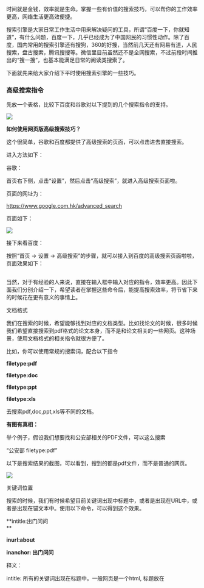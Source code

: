 时间就是金钱，效率就是生命。掌握一些有价值的搜索技巧，可以帮你的工作效率更高，网络生活更高效便捷。  

搜索引擎是大家日常工作生活中用来解决疑问的工具，所谓“百度一下，你就知道”，有什么问题，百度一下，几乎已经成为了中国网民的习惯性动作。除了百度，国内常用的搜索引擎还有搜狗，360的好搜，当然前几天还有网易有道，人民搜索，盘古搜索，腾讯搜搜等。微信里目前虽然还不是全网搜索，不过前段时间推出的“搜一搜”，也基本能满足日常的阅读类搜索了。

下面就先来给大家介绍下平时使用搜索引擎的一些技巧。

### 高级搜索指令

先放一个表格，比较下百度和谷歌对以下提到的几个搜索指令的支持。  

![](http://mmbiz.qpic.cn/mmbiz_png/qX2ED6UwyKGzZvp4XK8pnLiadYuuA03oIpRdokIC95zfx0lSKhfWwViaSUlZN6vwnGqLfp1a4qYrR1pJIcrpdRuA/640?wx_fmt=png&tp=webp&wxfrom=5&wx_lazy=1&wx_co=1)

**如何使用网页版高级搜索技巧？**

这个很简单，谷歌和百度都提供了高级搜索的页面，可以点击进去直接搜索。

进入方法如下：

谷歌：

首页右下侧，点击“设置”，然后点击“高级搜索”，就进入高级搜索页面啦。

页面的网址为：

https://www.google.com.hk/advanced_search

页面如下：

  

![](http://mmbiz.qpic.cn/mmbiz_png/qX2ED6UwyKGzZvp4XK8pnLiadYuuA03oId3qqjI2g1s5WYYa8ZmtoDsn0FdHhexxphcZkQ9cDSEr9dTTbrIbglA/640?wx_fmt=png&tp=webp&wxfrom=5&wx_lazy=1&wx_co=1)

  

接下来看百度：

按照“首页 -> 设置 -> 高级搜索”的步骤，就可以接入到百度的高级搜索页面啦啦，页面效果如下：

  

![](data:image/gif;base64,iVBORw0KGgoAAAANSUhEUgAAAAEAAAABCAYAAAAfFcSJAAAADUlEQVQImWNgYGBgAAAABQABh6FO1AAAAABJRU5ErkJggg==)

  

当然，对于有经验的人来说，直接在输入框中输入对应的指令，效率更高。因此下面我们分别介绍一下，希望读者在掌握这些命令后，能提高搜索效率，将节省下来的时候花在更有意义的事情上。

  

文档格式  

我们在搜索的时候，希望能够找到对应的文档类型。比如找论文的时候，很多时候我们希望直接搜索到pdf格式的论文本身，而不是和论文相关的一些网页。这种场景，使用文档格式的相关指令就很方便了。

  

比如，你可以使用常规的搜索词，配合以下指令

**filetype:pdf**

**filetype:doc**

**filetype:ppt**

**filetype:xls**

去搜索pdf,doc,ppt,xls等不同的文档。

  

**有图有真相：**

举个例子，假设我们想要找和公安部相关的PDF文件，可以这么搜索

“公安部 filetype:pdf”

  

以下是搜索结果的截图，可以看到，搜到的都是pdf文件，而不是普通的网页。

  

![](http://mmbiz.qpic.cn/mmbiz_png/qX2ED6UwyKGzZvp4XK8pnLiadYuuA03oIfPH3vkf6ia95JBdWOWuht7jBMibBMTM5eFSFUAyJdZbosg8TXllcAg2Q/640?wx_fmt=png&tp=webp&wxfrom=5&wx_lazy=1&wx_co=1)  

  

关键词位置

  

搜索的时候，我们有时候希望目前关键词出现中标题中，或者是出现在URL中，或者是出现在锚文本中。使用以下命令，可以得到这个效果。

  

**intitle:出门问问  
**

**inurl:about**

**inanchor: 出门问问**

  

释义：

intitle: 所有的关键词出现在标题中。一般网页是一个html, 标题放在<title>这个标签中。标题一般是网页的核心信息。假如我们只想找标题中含有某个词的网页，就可以在查询词前加上"intitle:"这个指令。

  

inurl: URL 就是网页的链接。比如百度的链接为

http://www.baidu.com/

如果搜索 "inurl:baidu",将会找到在URL中包括“baidu”这个词的所有网页。网页正文和标题倒是不一定会出现"baidu"。

  

inanchor: 比如百度的首页，一般不会出现“搜索引擎”。但是我们找到“搜索引擎”的时候，百度一般都出现在结果中。这个就是因为有大量指向百度首页的anchor 包含“搜索引擎”这些词汇。anchor 就是锚文本的意思。比如“[C++基础库](http://mp.weixin.qq.com/s?__biz=MzI3NzE1NDcyNQ==&mid=2247483802&idx=1&sn=3b8f0f1716eb3f72f766b02931a03fc4&chksm=eb6bdf50dc1c5646fc9d0cdecaca8d03fcb1a9e0e04ed2051beb259e3db6bd2e88da8ef1ec9f&scene=21#wechat_redirect)”，这里的“C++基础库”就是锚文本，用于描述目标网页的内容。一般会取目标网页的标题，或者是一些描述能力强的摘要信息。锚文本指向的链接，就是link了。微信近期放开了公众号内的链接，我这里举的例子，指向的就是我之前写的《不要再重复造轮子了，造牢固的地基吧》那篇文章的地址。

  

**有图有真相：**

  

搜索：“intitle:出门问问”，会搜索出来网页标题里，包含出门问问的所有网页。结果如下图：

  

![](http://mmbiz.qpic.cn/mmbiz_png/qX2ED6UwyKGzZvp4XK8pnLiadYuuA03oIBA92j0W8VjficJCllLVHdgCsPJ7vO9S3QtXyvBMkFYyXHOF92CjXawQ/640?wx_fmt=png&tp=webp&wxfrom=5&wx_lazy=1&wx_co=1)

  

站内搜索

  

有时候我们希望搜某个特定网站的内容。比如你自己开了一个博客，你希望搜索一下百度上索引了你博客的多少文章，你就可以使用站内搜索这个功能啦。

  

当然，前几年很多人通过这个技能，找一些网盘资源等，也算是活学活用。

你浏览某个论坛，但是非会员无法使用搜索功能，或者是搜索一次就被禁用一分钟，很不爽怎么办？这时候也是这个技能发挥作用的时候。当然网页搜索的爬虫并非万能的，有时候目标网站，百度或者谷歌爬虫收录也不是很全就是了。

  

**有图有真相：**

示例：搜索出门问问投资的相关文章，仅搜索bbs.ticwear.com 这个网站。

query :  “投资 site:bbs.ticwear.com”

搜索结果如下图，可以看到搜索到的网页，都是bbs.ticwear.com这个论坛上的。

  

![](http://mmbiz.qpic.cn/mmbiz_png/qX2ED6UwyKGzZvp4XK8pnLiadYuuA03oIyQ19KPyNjeCg0hickFkFDNI84z5YxMSDstiaKgkLIDs5wZdRVjWAIzLw/640?wx_fmt=png&tp=webp&wxfrom=5&wx_lazy=1&wx_co=1)

  

再举个例子，最近人工智能这么火，我想看看36kr这个网站上有关人工智能的相关文章，涨涨知识。

  

该怎么办？ 看下图吧。

  

![](http://mmbiz.qpic.cn/mmbiz_png/qX2ED6UwyKGzZvp4XK8pnLiadYuuA03oIiceWRhDXbGcMUjqKv2ZUIt9R59UDMoBby6hHtt0OpDhk2WHhS40w38Q/640?wx_fmt=png&tp=webp&wxfrom=5&wx_lazy=1&wx_co=1)

  

关键词信息

  

一般我们搜索的时候，想到几次词，都是几个词放在一起搜索。比如我们想找一些和公安部培训相关的网页，我们一般搜索  公安部培训  这几个字。搜索结果如下图所示：

  

![](http://mmbiz.qpic.cn/mmbiz_png/qX2ED6UwyKGzZvp4XK8pnLiadYuuA03oIhtKPfWWFRs8AAKjNpbiacKWKKIQfguFZ2VeRApL9hdgEsHjdQAqDPHQ/640?wx_fmt=png&tp=webp&wxfrom=5&wx_lazy=1&wx_co=1)

  

可以看到，搜索结果中，公安部 和 培训 两个词不一定都挨在一起。如果我们想找到“公安部”和“培训”两个词挨在一起，怎么办呢？

  

这个时候，可以使用引号，将两个词放在引号中，query :  “公安部培训”  

搜索结果如下图，可以看到，搜索到的网页，公安部和培训两个字都是挨在一起的。

  

![](http://mmbiz.qpic.cn/mmbiz_png/qX2ED6UwyKGzZvp4XK8pnLiadYuuA03oIlSv8vyibZUoslEW1r8tfdAVISbpC5ibQywaYod9WAP6PG0XQ15Zozgag/640?wx_fmt=png&tp=webp&wxfrom=5&wx_lazy=1&wx_co=1)

  

有时候，我们搜索一些词，只是希望几个词命中了其中一个就可以，应该怎么办呢？这时候可以使用 OR 这个指令，注释需要全部大写。另外，百度的查询方式不太一样，需要使用括号括起来。  

  

**有图有真相：**

query :

谷歌：树木 OR 种子 OR 草

百度：(树木种子草)

  

搜索结果如下图，可以看到有一些结果包含树木，有一些结果包含草，有一些结果包含两个到三个关键词

  

  

![](http://mmbiz.qpic.cn/mmbiz_png/qX2ED6UwyKGzZvp4XK8pnLiadYuuA03oIH7BsVbsxKNDdbuUEYlPgwibtuL3ZNyzQkmtTwGR0HLib9pPTcA79gwjw/640?wx_fmt=png&tp=webp&wxfrom=5&wx_lazy=1&wx_co=1)

  

  

如果我们搜索某个词的时候，经常出现相关的另一个词，但是这不是我们想要的，这个时候在不需要的字词前添加一个减号，就可以过滤掉不包含该词的结果啦。

  

有图有真相：

query： 搜索引擎，结果中会出现不少和谷歌有关的网页。

query：  搜索引擎 -谷歌，搜索结果中，有关谷歌的网页会被过滤掉。

  

如下图，搜索“搜索引擎”，第三条和第五条包含谷歌这个关键词

  

![](http://mmbiz.qpic.cn/mmbiz_png/qX2ED6UwyKGzZvp4XK8pnLiadYuuA03oI5UOv4vOYKY9UdbE1OQnDGBw8EtkbXJ79XTQK2nLwtKkuTskGAfDoPg/640?wx_fmt=png&tp=webp&wxfrom=5&wx_lazy=1&wx_co=1)

  

  

接着，我们搜索“搜索引擎 -谷歌”，搜索结果中都不包括“谷歌”这个关键词。结果如下图：

  

![](http://mmbiz.qpic.cn/mmbiz_png/qX2ED6UwyKGzZvp4XK8pnLiadYuuA03oI31esHdgrweLrqvlYenewwYaoxG54IQZvnZu06I5NMrFvEOwZlJAkRg/640?wx_fmt=png&tp=webp&wxfrom=5&wx_lazy=1&wx_co=1)

  

**cache指令  
**

  

有时候一个网页暂时挂了，成为死链了，你又想看，怎么办？可以使用cache指令，查看搜索引擎的缓存。（百度的话，搜索结果中，有“百度快照”这个链接，点击即可访问）

  

**有图有真相：**

搜索"cache:www.sohu.com"，谷歌会直接重定向到缓存页面，并显示是什么时候的快照。截图如下：

  

![](http://mmbiz.qpic.cn/mmbiz_png/qX2ED6UwyKGzZvp4XK8pnLiadYuuA03oIomW1OYwZl9ib3qWicDSHPbSl2ADNMbpmXFzfKrh1YtPdYkLMh8wbNueg/640?wx_fmt=png&tp=webp&wxfrom=5&wx_lazy=1&wx_co=1)

  

info指令  

  

Google还提供了 info指令，其会显示和快照，相似网页，指向某个网页的网页，包含全部关键词的网页等几个链接。

比如我们搜索"info:youku.com"，出来的结果中，会包含四个链接信息。点击的话，分别相当于

cache:youku.com

related:youku.com

site:youku.com  

"youku.com"

这四个搜索。

  

![](http://mmbiz.qpic.cn/mmbiz_png/qX2ED6UwyKGzZvp4XK8pnLiadYuuA03oIsUvsQneee8vG732sjib358XNAqtQ57BPL1VAegHyTRNgHlblhZAFgmA/640?wx_fmt=png&tp=webp&wxfrom=5&wx_lazy=1&wx_co=1)

其中几个上面都有所介绍。相似网页我这里介绍下。我们发现某个网站比较好玩，想要找相似的网站，就可以使用这个功能了。比如找和花瓣之类的看图网站类似的网站。

  

下面我们使用“related:youku.com”，搜索下和优酷相似的网站有哪些？如下图所示，我们可以很方便地找到土豆，爱奇艺，百度视频，凤凰视频，腾讯视频，搜狐视频等相似网站。

  

![](http://mmbiz.qpic.cn/mmbiz_png/qX2ED6UwyKGzZvp4XK8pnLiadYuuA03oIaSj4cxvwWwr6ibI6XJUY6VzOoGXO7vIrB1ngVa8bAL7Gk05yIkL0rNg/640?wx_fmt=png&tp=webp&wxfrom=5&wx_lazy=1&wx_co=1)

  

限制网页的最后更新时间

  

这个没有对应的指令，只能在网页界面中选择。比如要找一天内的有关刘德华的新网页，可以如下图选择“一天内”，然后点击搜索。

  

![](http://mmbiz.qpic.cn/mmbiz_png/qX2ED6UwyKGzZvp4XK8pnLiadYuuA03oILBh4ZLLfD9f7mvkFRwLqmY8GZiau9KmDXXMSxwFQtUNIsEWODIWAS6A/640?wx_fmt=png&tp=webp&wxfrom=5&wx_lazy=1&wx_co=1)  

  

搜索出来的网页，我们可以从摘要信息中看到，都是一天内的。

  

![](http://mmbiz.qpic.cn/mmbiz_png/qX2ED6UwyKGzZvp4XK8pnLiadYuuA03oIoRctedAaZibjIbHCuJgbmybLxbDyptLgfwv6JGQGW3WgGPYnQsfuQfQ/640?wx_fmt=png&tp=webp&wxfrom=5&wx_lazy=1&wx_co=1)  

  

一页显示更多的搜索结果数

  

有时候我们在搜索某个资料，需要经常翻页，不够高效，怎么办呢？这个时候可以在搜索设置中，将每页搜索结果数调整到20条设置50条等。

  

![](http://mmbiz.qpic.cn/mmbiz_png/qX2ED6UwyKGzZvp4XK8pnLiadYuuA03oI6aV9lnNJBfINrjtecGqkgvfDFO9RCr3GAz6ukNk6ibzs9RDAH39xqqg/640?wx_fmt=png&tp=webp&wxfrom=5&wx_lazy=1&wx_co=1)

  

举一些需要翻页的场景：搜索你感兴趣的论文，搜索你感兴趣的人物资料。

  

程序员写爬虫，抓取百度等搜索结果页，也可以考虑调整这个对应的URL参数，一次性抓取更多的搜索结果。

  

搜索经验

  

介绍了这么多搜索指令，有时候没有谷歌也是白搭。最后再附上一些搜索经验，作为补充。

  

-   技术搜索最好能访问谷歌。
    
-   学会挑选搜索关键词，尝试变换关键词。比如少一个词，多一个词，换个说法，换个同义词，换个别名，换个英文名等。
    
-   技术问题可以使用"site:"指令，搜索下stackoverflow.com这个网站上的问答。
    
-   不知道怎么使用谷歌，搜索下“VPN”相关网页。
    
-   学好英文。一些问题，能用英文搜就不要用中文。
    
-   英文不好也没问题，使用下谷歌翻译，翻译为英文单词，再使用英文搜索。  
    
-   谷歌无法使用，那就试试必应吧。
    
-   尝试使用谷歌或百度的高级搜索框的各个输入框，熟能生巧。
    
-   英文网页看不懂，可以试试谷歌翻译插件。
    
-   程序员编译错误不知道怎么解决，把编译错误在谷歌搜索下。如果编译错误是中文的，那么先调为中文的，不知道怎么调的，先搜索下。
    
-   专业领域，了解下有没有更专业的垂直搜索。比如搜视频种子，最好使用种子搜索。当然搜索种子搜索网站，可以使用通用搜索。
    
-   花半小时搜索免费资源，有时候不如花钱买个会员。时间就是金钱，省时间就是省钱，省生命。
    

  

大家有什么其他的搜索技巧需要了解，或者分享的，欢迎留言交流。

<!--stackedit_data:
eyJoaXN0b3J5IjpbLTE4NzI5OTM5MTJdfQ==
-->